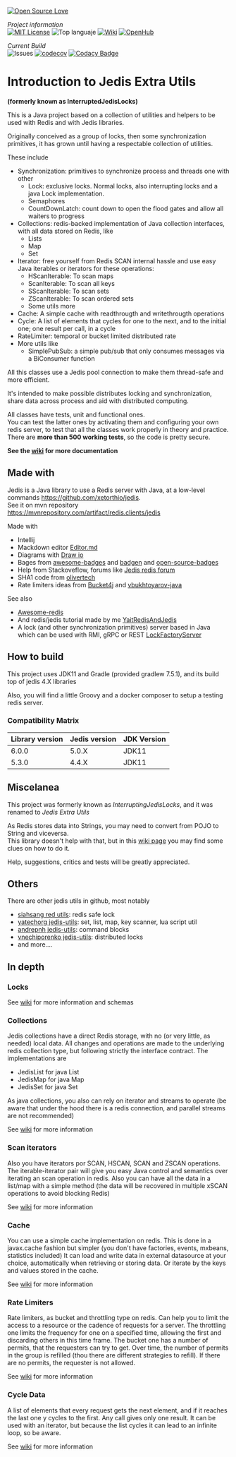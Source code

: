 
[![Open Source Love](https://badges.frapsoft.com/os/v3/open-source.svg?v=103)](https://github.com/ellerbrock/open-source-badges/)

_Project information_        
[![MIT License](https://img.shields.io/badge/License-MIT-blue)](https://opensource.org/licenses/MIT)
![Top languaje](https://img.shields.io/github/languages/top/oscar-besga-panel/JedisExtraUtils)
[![Wiki](https://badgen.net/badge/icon/wiki?icon=wiki&label)](https://github.com/oscar-besga-panel/JedisExtraUtils/wiki)
[![OpenHub](https://badgen.net/badge/%20/openhub/purple?icon=awesome)](https://openhub.net/p/JedisExtraUtils)

_Current Build_  
![Issues](https://img.shields.io/github/issues/oscar-besga-panel/InterruptingJedisLocks)
[![codecov](https://codecov.io/gh/oscar-besga-panel/JedisExtraUtils/branch/master/graph/badge.svg?token=ED9XKSC2F7)](https://codecov.io/gh/oscar-besga-panel/JedisExtraUtils)
[![Codacy Badge](https://app.codacy.com/project/badge/Grade/010964cad8f94b07838e53aa41259792)](https://app.codacy.com/gh/oscar-besga-panel/JedisExtraUtils/dashboard?utm_source=gh&utm_medium=referral&utm_content=&utm_campaign=Badge_grade)

# Introduction to Jedis Extra Utils

**(formerly known as InterruptedJedisLocks)**

This is a Java project based on a collection of utilities and helpers to be used with Redis and with Jedis libraries.

Originally conceived as a group of locks, then some synchronization primitives, it has grown until having a respectable collection of utilities.

These include

* Synchronization: primitives to synchronize process and threads one with other
  * Lock: exclusive locks. Normal locks, also interrupting locks and a java Lock implementation.
  * Semaphores
  * CountDownLatch: count down to open the flood gates and allow all waiters to progress
* Collections: redis-backed implementation of Java collection interfaces, with all data stored on Redis, like
  * Lists
  * Map
  * Set
* Iterator: free yourself from Redis SCAN internal hassle and use easy Java iterables or iterators for these operations:
  * HScanIterable: To scan maps
  * ScanIterable: To scan all keys
  * SScanIterable: To scan sets
  * ZScanIterable: To scan ordered sets
  * Some utils more
* Cache: A simple cache with readthrougth and writethrougth operations
* Cycle: A list of elements that cycles for one to the next, and to the initial one; one result per call, in a cycle
* RateLimiter: temporal or bucket limited distributed rate
* More utils like
  * SimplePubSub: a simple pub/sub that only consumes messages via a BiConsumer function


All this classes use a Jedis pool connection to make them thread-safe and more efficient.

It's intended to make possible distributes locking and synchronization, share data across process and aid with distributed computing.

All classes have tests, unit and functional ones.   
You can test the latter ones by activating them and configuring your own redis server, to test that all the classes work properly in theory and practice.  
There are **more than 500 working tests**, so the code is pretty secure.


**See the [wiki](https://github.com/oscar-besga-panel/JedisExtraUtils/wiki) for more documentation**


## Made with

Jedis is a Java library to use a Redis server with Java, at a low-level commands
https://github.com/xetorthio/jedis.  
See it on mvn repository 
https://mvnrepository.com/artifact/redis.clients/jedis

Made with
- Intellij
- Mackdown editor [Editor.md](https://pandao.github.io/editor.md/en.html) 
- Diagrams with [Draw io](https://app.diagrams.net/)
- Bages from [awesome-badges](https://github.com/badges/awesome-badges) and [badgen](https://badgen.net/) and [open-source-badges](https://github.com/ellerbrock/open-source-badges/) 
- Help from Stackoveflow, forums like [Jedis redis forum](https://groups.google.com/g/jedis_redis)
- SHA1 code from [olivertech](http://oliviertech.com/es/java/generate-SHA1-hash-from-a-String/)
- Rate limiters ideas from [Bucket4j](https://bucket4j.com/) and [vbukhtoyarov-java](https://vbukhtoyarov-java.blogspot.com/2021/11/non-formal-overview-of-token-bucket.html)

See also
- [Awesome-redis](https://github.com/JamzyWang/awesome-redis)
- And redis/jedis tutorial made by me [YaitRedisAndJedis](https://github.com/oscar-besga-panel/YaitRedisAndJedis)
- A lock (and other synchronization primitives) server based in Java which can be used with RMI, gRPC or REST [LockFactoryServer](https://github.com/oscar-besga-panel/LockFactoryServer)

## How to build
This project uses JDK11 and Gradle (provided gradlew 7.5.1), and its build top of jedis 4.X libraries

Also, you will find a little Groovy and a docker composer to setup a testing redis server.

### Compatibility Matrix

| Library version | Jedis version | JDK Version |
|-----------------|---------------|-------------|
| 6.0.0           | 5.0.X         | JDK11       |
| 5.3.0           | 4.4.X         | JDK11       |


## Miscelanea

This project was formerly known as *InterruptingJedisLocks*, and it was renamed to *Jedis Extra Utils*


As Redis stores data into Strings, you may need to convert from POJO to String and viceversa.   
This library doesn't help with that, but in this [wiki page](https://github.com/oscar-besga-panel/JedisExtraUtils/wiki/POJO-Mapping) you may find some clues on how to do it.

Help, suggestions, critics and tests will be greatly appreciated.

## Others

There are other jedis utils in github, most notably
- [siahsang red utils](https://github.com/siahsang/red-utils): redis safe lock
- [yatechorg jedis-utils](https://github.com/yatechorg/jedis-utils): set, list, map, key scanner, lua script util
- [andrepnh jedis-utils](https://github.com/andrepnh/jedis-utils): command blocks
- [vnechiporenko jedis-utils](https://github.com/vnechiporenko/jedis-utils): distributed locks 
- and more....


## In depth

### Locks

See [wiki](https://github.com/oscar-besga-panel/JedisExtraUtils/wiki/Locks) for more information and schemas 

### Collections

Jedis collections have a direct Redis storage, with no (or very little, as needed) local data.
All changes and operations are made to the underlying redis collection type, but following strictly the interface contract.
The implementations are
- JedisList for java List
- JedisMap for java Map
- JedisSet for java Set

As java collections, you also can rely on iterator and streams to operate
(be aware that under the hood there is a redis connection, and parallel streams are not recommended)

See [wiki](https://github.com/oscar-besga-panel/JedisExtraUtils/wiki/Collections) for more information

### Scan iterators

Also you have iterators por SCAN, HSCAN, SCAN and ZSCAN operations. The iterable-iterator pair will
give you easy Java control and semantics over iterating an scan operation in redis.
Also you can have all the data in a list/map with a simple method (the data will be recovered in multiple xSCAN operations
to avoid blocking Redis)

See [wiki](https://github.com/oscar-besga-panel/JedisExtraUtils/wiki/Collections) for more information


### Cache

You can use a simple cache implementation on redis. This is done in a javax.cache fashion but simpler (you don't have factories, events, mxbeans, statistics included)
It can load and write data in external datasource at your choice, automatically when retrieving or storing data.
Or iterate by the keys and values stored in the cache.

See [wiki](https://github.com/oscar-besga-panel/JedisExtraUtils/wiki/Iterators) for more information


### Rate Limiters 

Rate limiters, as bucket and throttling type on redis. Can help you to limit the access to a resource or the cadence of requests
for a server.
The throttling one limits the frequency for one on a specified time, allowing the first and discarding others in this time frame.
The bucket one has a number of permits, that the requesters can try to get. Over time, the number of permits in the group is refilled
(thou there are different strategies to refill). If there are no permits, the requester is not allowed.

See [wiki](https://github.com/oscar-besga-panel/JedisExtraUtils/wiki/RateLimiters) for more information

### Cycle Data

A list of elements that every request gets the next element, and if it reaches the last one y cycles to the first.
Any call gives only one result.
It can be used with an iterator, but because the list cycles it can lead to an infinite loop, so be aware.


See [wiki](https://github.com/oscar-besga-panel/JedisExtraUtils/wiki/CycleData) for more information



